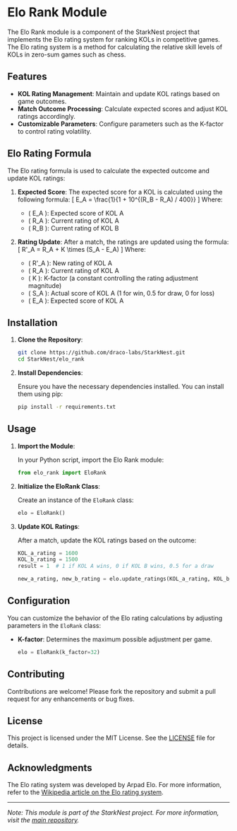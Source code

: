 
# Elo Rank Module

The Elo Rank module is a component of the StarkNest project that implements the Elo rating system for ranking KOLs in competitive games. The Elo rating system is a method for calculating the relative skill levels of KOLs in zero-sum games such as chess.

## Features

- **KOL Rating Management**: Maintain and update KOL ratings based on game outcomes.
- **Match Outcome Processing**: Calculate expected scores and adjust KOL ratings accordingly.
- **Customizable Parameters**: Configure parameters such as the K-factor to control rating volatility.

## Elo Rating Formula

The Elo rating formula is used to calculate the expected outcome and update KOL ratings:

1. **Expected Score**:
   The expected score for a KOL is calculated using the following formula:
   \[
   E_A = \frac{1}{1 + 10^{(R_B - R_A) / 400}}
   \]
   Where:
   - \( E_A \): Expected score of KOL A
   - \( R_A \): Current rating of KOL A
   - \( R_B \): Current rating of KOL B

2. **Rating Update**:
   After a match, the ratings are updated using the formula:
   \[
   R'_A = R_A + K \times (S_A - E_A)
   \]
   Where:
   - \( R'_A \): New rating of KOL A
   - \( R_A \): Current rating of KOL A
   - \( K \): K-factor (a constant controlling the rating adjustment magnitude)
   - \( S_A \): Actual score of KOL A (1 for win, 0.5 for draw, 0 for loss)
   - \( E_A \): Expected score of KOL A

## Installation

1. **Clone the Repository**:

   ```bash
   git clone https://github.com/draco-labs/StarkNest.git
   cd StarkNest/elo_rank
   ```

2. **Install Dependencies**:

   Ensure you have the necessary dependencies installed. You can install them using pip:

   ```bash
   pip install -r requirements.txt
   ```

## Usage

1. **Import the Module**:

   In your Python script, import the Elo Rank module:

   ```python
   from elo_rank import EloRank
   ```

2. **Initialize the EloRank Class**:

   Create an instance of the `EloRank` class:

   ```python
   elo = EloRank()
   ```

3. **Update KOL Ratings**:

   After a match, update the KOL ratings based on the outcome:

   ```python
   KOL_a_rating = 1600
   KOL_b_rating = 1500
   result = 1  # 1 if KOL A wins, 0 if KOL B wins, 0.5 for a draw

   new_a_rating, new_b_rating = elo.update_ratings(KOL_a_rating, KOL_b_rating, result)
   ```

## Configuration

You can customize the behavior of the Elo rating calculations by adjusting parameters in the `EloRank` class:

- **K-factor**: Determines the maximum possible adjustment per game.

  ```python
  elo = EloRank(k_factor=32)
  ```

## Contributing

Contributions are welcome! Please fork the repository and submit a pull request for any enhancements or bug fixes.

## License

This project is licensed under the MIT License. See the [LICENSE](../LICENSE) file for details.

## Acknowledgments

The Elo rating system was developed by Arpad Elo. For more information, refer to the [Wikipedia article on the Elo rating system](https://en.wikipedia.org/wiki/Elo_rating_system).

---

*Note: This module is part of the StarkNest project. For more information, visit the [main repository](https://github.com/draco-labs/StarkNest).*

